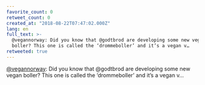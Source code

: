 ```yaml
---
favorite_count: 0
retweet_count: 0
created_at: "2018-08-22T07:47:02.000Z"
lang: en
full_text: >-
  @vegannorway: Did you know that @godtbrod are developing some new vegan
  boller? This one is called the ‘drommeboller’ and it’s a vegan v…
retweeted: true
---
```


[@vegannorway](https://twitter.com/vegannorway): Did you know that @godtbrod are
developing some new vegan boller? This one is called the ‘drommeboller’ and it’s
a vegan v…
